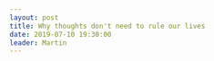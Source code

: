 ```yaml
---
layout: post
title: Why thoughts don't need to rule our lives
date: 2019-07-10 19:30:00
leader: Martin 
---
```

